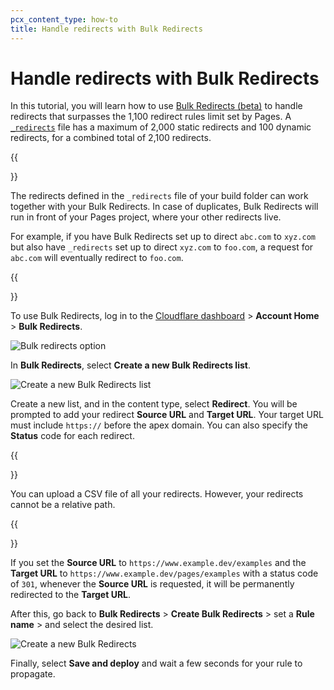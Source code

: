 ```yaml
---
pcx_content_type: how-to
title: Handle redirects with Bulk Redirects
---
```


# Handle redirects with Bulk Redirects

In this tutorial, you will learn how to use [Bulk Redirects (beta)](/rules/url-forwarding/bulk-redirects/) to handle redirects that surpasses the 1,100 redirect rules limit set by Pages. A [`_redirects`](/pages/platform/limits/#redirects) file has a maximum of 2,000 static redirects and 100 dynamic redirects, for a combined total of 2,100 redirects.

{{<Aside type="Note">}}

The redirects defined in the `_redirects` file of your build folder can work together with your Bulk Redirects. In case of duplicates, Bulk Redirects will run in front of your Pages project, where your other redirects live.

For example, if you have Bulk Redirects set up to direct `abc.com` to `xyz.com` but also have `_redirects` set up to direct `xyz.com` to `foo.com`, a request for `abc.com` will eventually redirect to `foo.com`.

{{</Aside>}}

To use Bulk Redirects, log in to the [Cloudflare dashboard](https://dash.cloudflare.com?to=/:account/:zone/rules) > **Account Home** > **Bulk Redirects**.

![Bulk redirects option](/pages/how-to/media/bulk_redirects_option.png)

In **Bulk Redirects**, select **Create a new Bulk Redirects list**.

![Create a new Bulk Redirects list](/pages/how-to/media/create_a_new_bulk_redirect_list.png)

Create a new list, and in the content type, select **Redirect**. You will be prompted to add your redirect **Source URL** and **Target URL**. Your target URL must include `https://` before the apex domain. You can also specify the **Status** code for each redirect.

{{<Aside type="note">}}

You can upload a CSV file of all your redirects. However, your redirects cannot be a relative path.

{{</Aside>}}

If you set the **Source URL** to `https://www.example.dev/examples` and the **Target URL** to `https://www.example.dev/pages/examples` with a status code of `301`, whenever the **Source URL** is requested, it will be permanently redirected to the **Target URL**.

After this, go back to **Bulk Redirects** > **Create Bulk Redirects** > set a **Rule name** > and select the desired list.

![Create a new Bulk Redirects](/pages/how-to/media/create_new_bulk_redirect.png)

Finally, select **Save and deploy** and wait a few seconds for your rule to propagate.
